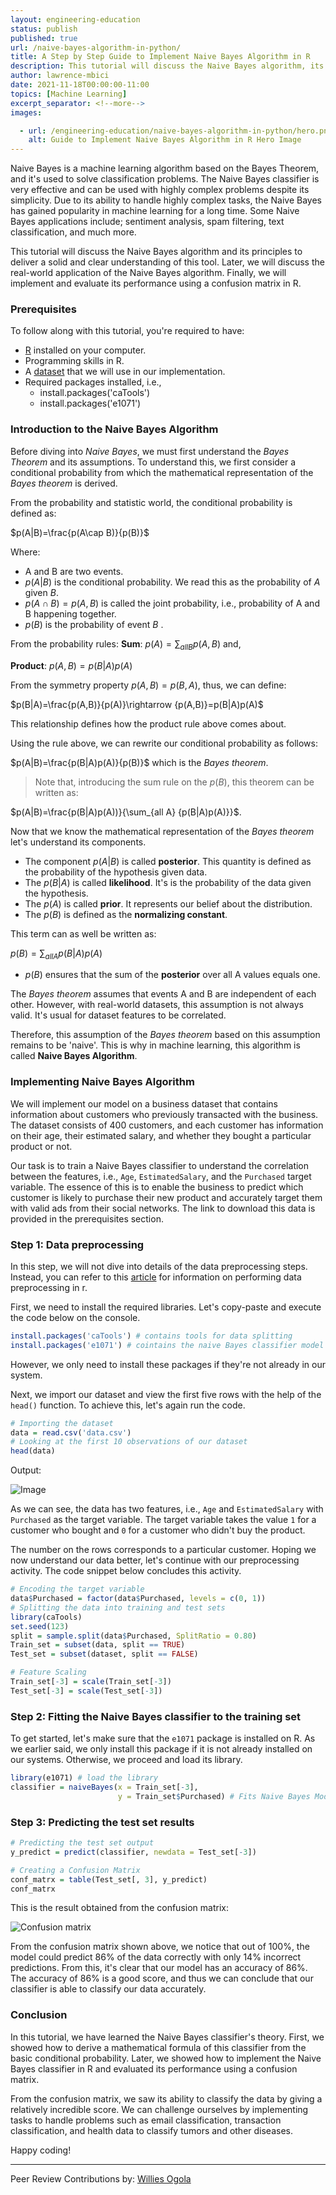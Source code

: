 ```yaml
---
layout: engineering-education
status: publish
published: true
url: /naive-bayes-algorithm-in-python/
title: A Step by Step Guide to Implement Naive Bayes Algorithm in R
description: This tutorial will discuss the Naive Bayes algorithm, its real-world application, implementation, and evaluate its performance using a confusion matrix in R.
author: lawrence-mbici
date: 2021-11-18T00:00:00-11:00
topics: [Machine Learning]
excerpt_separator: <!--more-->
images:

  - url: /engineering-education/naive-bayes-algorithm-in-python/hero.png 
    alt: Guide to Implement Naive Bayes Algorithm in R Hero Image
---
```

Naive Bayes is a machine learning algorithm based on the Bayes Theorem, and it's used to solve classification problems. The Naive Bayes classifier is very effective and can be used with highly complex problems despite its simplicity. Due to its ability to handle highly complex tasks, the Naive Bayes has gained popularity in machine learning for a long time. Some Naive Bayes applications include; sentiment analysis, spam filtering, text classification, and much more.
<!--more-->
This tutorial will discuss the Naive Bayes algorithm and its principles to deliver a solid and clear understanding of this tool. Later, we will discuss the real-world application of the Naive Bayes algorithm. Finally, we will implement and evaluate its performance using a confusion matrix in R.

### Prerequisites
To follow along with this tutorial, you're required to have:
- [R](https://cran.r-project.org/) installed on your computer.
- Programming skills in R.
- A [dataset](https://github.com/mbici/data/blob/main/data.csv) that we will use in our implementation.
- Required packages installed, i.e., 
  - install.packages('caTools')
  - install.packages('e1071')

### Introduction to the Naive Bayes Algorithm
Before diving into *Naive Bayes*, we must first understand the *Bayes Theorem* and its assumptions. To understand this, we first consider a conditional probability from which the mathematical representation of the *Bayes theorem* is derived. 

From the probability and statistic world, the conditional probability is defined as:

$p(A|B)=\frac{p(A\cap B)}{p(B)}$

Where:
- A and B are two events.
- $p(A|B)$ is the conditional probability. We read this as the probability of *A* given *B*.
- $p(A\cap B)=p(A, B)$  is called the joint probability, i.e.,  probability of A and B happening together.
- $p(B)$ is the probability of event ${B}$ .

From the probability rules:
**Sum**: $p(A)=\sum_{all B} {p(A,B)}$ and,

**Product**: ${p(A,B)}=p(B|A)p(A)$

From the symmetry property $p(A, B) = p(B, A)$, thus, we can define:

$p(B|A)=\frac{p(A,B)}{p(A)}\rightarrow {p(A,B)}=p(B|A)p(A)$

This relationship defines how the product rule above comes about.

Using the rule above, we can rewrite our conditional probability as follows:

$p(A|B)=\frac{p(B|A)p(A)}{p(B)}$ which is the *Bayes theorem*. 

>Note that, introducing the sum rule on the $p{(B)}$, this theorem can be written as:

$p(A|B)=\frac{p(B|A)p(A))}{\sum_{all A} {p(B|A)p(A)}}$.

Now that we know the mathematical representation of the *Bayes theorem* let's understand its components.
- The component $p(A|B)$ is called **posterior**. This quantity is defined as the probability of the hypothesis given data.
- The ${p(B|A)}$ is called **likelihood**. It's is the probability of the data given the hypothesis.
- The $p(A)$ is called **prior**. It represents our belief about the distribution.
- The $p(B)$ is defined as the **normalizing constant**. 

This term can as well be written as:

$p(B)=\sum_{all A} {p(B|A)p(A)}$

- $p(B)$ ensures that the sum of the **posterior** over all A values equals one.

The *Bayes theorem* assumes that events A and B are independent of each other. However, with real-world datasets, this assumption is not always valid. It's usual for dataset features to be correlated.

Therefore, this assumption of the *Bayes theorem* based on this assumption remains to be 'naive'. This is why in machine learning, this algorithm is called **Naive Bayes Algorithm**.

### Implementing Naive Bayes Algorithm
We will implement our model on a business dataset that contains information about customers who previously transacted with the business. The dataset consists of 400 customers, and each customer has information on their age, their estimated salary, and whether they bought a particular product or not. 

Our task is to train a Naive Bayes classifier to understand the correlation between the features, i.e., `Age`,  `EstimatedSalary`, and the `Purchased` target variable. The essence of this is to enable the business to predict which customer is likely to purchase their new product and accurately target them with valid ads from their social networks. The link to download this data is provided in the prerequisites section.

### Step 1: Data preprocessing
In this step, we will not dive into details of the data preprocessing steps. Instead, you can refer to this [article](/engineering-education/data-preprocessing-in-r/) for information on performing data preprocessing in r.

First, we need to install the required libraries. Let's copy-paste and execute the code below on the console.

```r
install.packages('caTools') # contains tools for data splitting
install.packages('e1071') # cointains the naive Bayes classifier model
```

However, we only need to install these packages if they're not already in our system.

Next, we import our dataset and view the first five rows with the help of the `head()` function. To achieve this, let's again run the code.

```r
# Importing the dataset
data = read.csv('data.csv')
# Looking at the first 10 observations of our dataset
head(data)
```

Output:

![Image](/engineering-education/naive-bayes-algorithm-in-python/output-image.png)

As we can see, the data has two features, i.e., `Age` and `EstimatedSalary` with `Purchased` as the target variable. The target variable takes the value `1` for a customer who bought and `0` for a customer who didn't buy the product. 

The number on the rows corresponds to a particular customer. Hoping we now understand our data better, let's continue with our preprocessing activity. The code snippet below concludes this activity.

```r
# Encoding the target variable
data$Purchased = factor(data$Purchased, levels = c(0, 1))
# Splitting the data into training and test sets
library(caTools)
set.seed(123)
split = sample.split(data$Purchased, SplitRatio = 0.80)
Train_set = subset(data, split == TRUE)
Test_set = subset(dataset, split == FALSE)

# Feature Scaling
Train_set[-3] = scale(Train_set[-3])
Test_set[-3] = scale(Test_set[-3])
```

### Step 2: Fitting the Naive Bayes classifier to the training set
To get started, let's make sure that the `e1071` package is installed on R. As we earlier said, we only install this package if it is not already installed on our systems. Otherwise, we proceed and load its library.

```r
library(e1071) # load the library
classifier = naiveBayes(x = Train_set[-3],
                        y = Train_set$Purchased) # Fits Naive Bayes Model to the training set
```

### Step 3: Predicting the test set results

```r
# Predicting the test set output
y_predict = predict(classifier, newdata = Test_set[-3])

# Creating a Confusion Matrix
conf_matrx = table(Test_set[, 3], y_predict)
conf_matrx
```

This is the result obtained from the confusion matrix:

![Confusion matrix](/engineering-education/naive-bayes-algorithm-in-python/confusion-matrix.png)

From the confusion matrix shown above, we notice that out of 100%, the model could predict 86% of the data correctly with only 14% incorrect predictions. From this, it's clear that our model has an accuracy of 86%. The accuracy of 86% is a good score, and thus we can conclude that our classifier is able to classify our data accurately.

### Conclusion
In this tutorial, we have learned the Naive Bayes classifier's theory. First, we showed how to derive a mathematical formula of this classifier from the basic conditional probability. Later, we showed how to implement the Naive Bayes classifier in R and evaluated its performance using a confusion matrix. 

From the confusion matrix, we saw its ability to classify the data by giving a relatively incredible score. We can challenge ourselves by implementing tasks to handle problems such as email classification, transaction classification, and health data to classify tumors and other diseases. 

Happy coding!

---
Peer Review Contributions by: [Willies Ogola](/engineering-education/authors/willies-ogola/)

<!-- MathJax script -->
<script type="text/javascript" async
    src="https://cdnjs.cloudflare.com/ajax/libs/mathjax/2.7.1/MathJax.js?config=TeX-AMS-MML_HTMLorMML">
    MathJax.Hub.Config({
    tex2jax: {
      inlineMath: [['$','$'], ['\\(','\\)']],
      displayMath: [['$$','$$']],
      processEscapes: true,
      processEnvironments: true,
      skipTags: ['script', 'noscript', 'style', 'textarea', 'pre'],
      TeX: { equationNumbers: { autoNumber: "AMS" },
           extensions: ["AMSmath.js", "AMSsymbols.js"] }
    }
    });
    MathJax.Hub.Queue(function() {
      // Fix <code> tags after MathJax finishes running. This is a
      // hack to overcome a shortcoming of Markdown. Discussion at
      // https://github.com/mojombo/jekyll/issues/199
      var all = MathJax.Hub.getAllJax(), i;
      for(i = 0; i < all.length; i += 1) {
          all[i].SourceElement().parentNode.className += ' has-jax';
      }
    });
    MathJax.Hub.Config({
    // Autonumbering by mathjax
    TeX: { equationNumbers: { autoNumber: "AMS" } }
    });
  </script>
